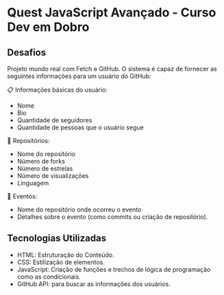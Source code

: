 # Quest JavaScript Avançado  - Curso Dev em Dobro

## Desafios
Projeto mundo real com Fetch e GitHub.
O sistema é capaz de fornecer as seguintes informações para um usuário do GitHub:

📋 Informações básicas do usuário:
- Nome
- Bio
- Quantidade de seguidores
- Quantidade de pessoas que o usuário segue
  
📂 Repositórios:
- Nome do repositório
- Número de forks
- Número de estrelas
- Número de visualizações
- Linguagem
  
📝 Eventos:
- Nome do repositório onde ocorreu o evento
- Detalhes sobre o evento (como commits ou criação de repositório).

## Tecnologias Utilizadas

- HTML: Estruturação do Conteúdo.
- CSS: Estilização de elementos.
- JavaScript: Criação de funções e trechos de lógica de programação como as condicionais.
- GitHub API: para buscar as informações dos usuários.
